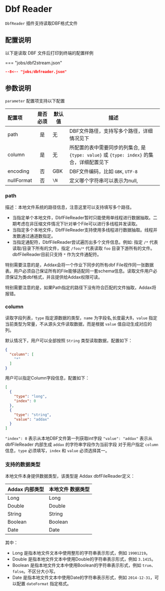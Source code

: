 # Dbf Reader

`DbfReader` 插件支持读取DBF格式文件

## 配置说明

以下是读取 DBF 文件后打印到终端的配置样例

=== "jobs/dbf2stream.json"

  ```json
  --8<-- "jobs/dbfreader.json"
  ```

## 参数说明

`parameter` 配置项支持以下配置

| 配置项      | 是否必须 | 默认值       |    描述    |
| :----------| :------: | ------------ |-------------|
| path       |    是    | 无           | DBF文件路径，支持写多个路径，详细情况见下 |
| column     |    是    | 无          | 所配置的表中需要同步的列集合, 是 `{type: value}` 或 `{type: index}` 的集合，详细配置见下 |
| encoding   |    否    | GBK        | DBF文件编码，比如 `GBK`, `UTF-8` |
| nullFormat |    否    | `\N`         | 定义哪个字符串可以表示为null, |

### path

描述：本地文件系统的路径信息，注意这里可以支持填写多个路径。

- 当指定单个本地文件，DbfFileReader暂时只能使用单线程进行数据抽取。二期考虑在非压缩文件情况下针对单个File可以进行多线程并发读取。
- 当指定多个本地文件，DbfFileReader支持使用多线程进行数据抽取。线程并发数通过通道数指定。
- 当指定通配符，DbfFileReader尝试遍历出多个文件信息。例如: 指定 `/*` 代表读取/目录下所有的文件，指定 `/foo/*` 代表读取 `foo` 目录下游所有的文件。 dbfFileReader目前只支持 `*` 作为文件通配符。

特别需要注意的是，Addax会将一个作业下同步的所有dbf File视作同一张数据表。用户必须自己保证所有的File能够适配同一套schema信息。读取文件用户必须保证为类dbf格式，并且提供给Addax权限可读。

特别需要注意的是，如果Path指定的路径下没有符合匹配的文件抽取，Addax将报错。

### column

读取字段列表，`type` 指定源数据的类型，`name` 为字段名,长度最大8，`value` 指定当前类型为常量，不从源头文件读取数据，而是根据 `value` 值自动生成对应的列。

默认情况下，用户可以全部按照 `String` 类型读取数据，配置如下：

```json
{
  "column": [
    "*"
  ]
}
```

用户可以指定Column字段信息，配置如下：

```json
[
  {
    "type": "long",
    "index": 0
  },
  {
    "type": "string",
    "value": "addax"
  }
]
```

`"index": 0` 表示从本地DBF文件第一列获取int字段
`"value": "addax"` 表示从 dbfFileReader 内部生成 `addax` 的字符串字段作为当前字段 对于用户指定 `column`信息，`type` 必须填写，`index` 和 `value` 必须选择其一。

### 支持的数据类型

本地文件本身提供数据类型，该类型是 Addax dbfFileReader定义：

| Addax 内部类型| 本地文件 数据类型    |
| -------- | -----  |
| Long     |Long |
| Double   |Double|
| String   |String|
| Boolean  |Boolean |
| Date     |Date |

其中：

- Long 是指本地文件文本中使用整形的字符串表示形式，例如 `19901219`。
- Double 是指本地文件文本中使用Double的字符串表示形式，例如 `3.1415`。
- Boolean 是指本地文件文本中使用Boolean的字符串表示形式，例如 `true`、`false`。不区分大小写。
- Date 是指本地文件文本中使用Date的字符串表示形式，例如 `2014-12-31`，可以配置 `dateFormat` 指定格式。
